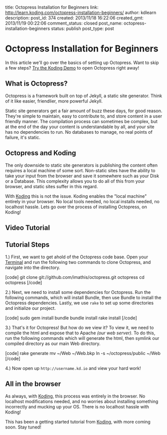 title: Octopress Installation for Beginners
link: http://learn.koding.com/octopress-installation-beginners/
author: kdlearn
description: 
post_id: 374
created: 2013/11/18 16:22:06
created_gmt: 2013/11/19 00:22:06
comment_status: closed
post_name: octopress-installation-beginners
status: publish
post_type: post

# Octopress Installation for Beginners

In this article we'll go over the basics of setting up Octopress. Want to skip a few steps? [Try the Koding Demo](https://koding.com/Develop/Teamwork?import=https://github.com/imathis/octopress/archive/master.zip) to open Octopress right away!

## What is Octopress?

Octopress is a framework built on top of Jekyll, a static site generator. Think of it like easier, friendlier, more powerful Jekyll.

Static site generators get a fair amount of buzz these days, for good reason. They're simple to maintain, easy to contribute to, and store content in a user friendly manner. The compilation process can sometimes be complex, but at the end of the day your content is understandable by all, and your site has no dependencies to run. No databases to manage, no real points of failure, it's static.

## Octopress and Koding

The only downside to static site generators is publishing the content often requires a local machine of some sort. Non-static sites have the ability to take your input from the browser and save it somewhere such as your Disk or a Database. This complexity allows you to do all of this from your browser, and static sites suffer in this regard.

With [Koding](https://koding.com) this is not the issue. Koding enables the "local machine" entirely in your browser. No local tools needed, no local installs needed, no localhost hassle. Lets go over the process of installing Octopress, on Koding!

## Video Tutorial

## Tutorial Steps

1.) First, we want to get ahold of the Octopress code base. Open your [Terminal](https://koding.com/Develop/Terminal) and run the following two commands to clone Octopress, and navigate into the directory.

[code] git clone git://github.com/imathis/octopress.git octopress cd octopress [/code]

2.) Next, we need to install some dependencies for Octopress. Run the following commands, which will install Bundle, then use Bundle to install the Octopress dependencies. Lastly, we use `rake` to set up some directories and initialize our project.

[code] sudo gem install bundle bundle install rake install [/code]

3.) That's it for Octopress! But how do we view it? To view it, we need to compile the html and expose that to Apache _(our web server)_. To do this, run the following commands which will generate the html, then symlink our compiled directory as our main Web directory.

[code] rake generate mv ~/Web ~/Web.bkp ln -s ~/octopress/public ~/Web [/code]

4.) Now open up `http://username.kd.io` and view your hard work!

## All in the browser

As always, with [Koding](https://koding.com), this process was entirely in the browser. No localhost modifications needed, and no worries about installing something incorrectly and mucking up your OS. There is no localhost hassle with Koding!

This has been a getting started tutorial from [Koding](https://koding.com), with more coming soon. Stay tuned!